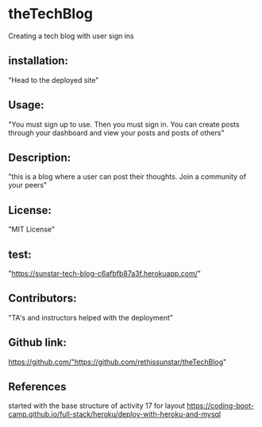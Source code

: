 # theTechBlog
Creating a tech blog with user sign ins

 ## installation: 
"Head to the deployed site"

 ## Usage: 
"You must sign up to use.  Then you must sign in.  You can create posts through your dashboard and view your posts and posts of others"

 ## Description: 
"this is a blog where a user can post their thoughts. Join a community of your peers"

 ## License: 
"MIT License"

 ## test: 
"https://sunstar-tech-blog-c6afbfb87a3f.herokuapp.com/"

 ## Contributors: 
"TA's and instructors helped with the deployment"

 ## Github link: 
https://github.com/"https://github.com/rethissunstar/theTechBlog"


## References
started with the base structure of activity 17 for layout
https://coding-boot-camp.github.io/full-stack/heroku/deploy-with-heroku-and-mysql
